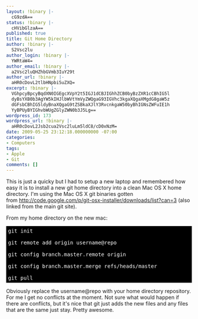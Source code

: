 ```yaml
---
layout: !binary |-
  cG9zdA==
status: !binary |-
  cHVibGlzaA==
published: true
title: Git Home Directory
author: !binary |-
  S2Vsc2lu
author_login: !binary |-
  YWRtaW4=
author_email: !binary |-
  a2Vsc2luQHZhbGVmb3IuY29t
author_url: !binary |-
  aHR0cDovL2tlbHNpbi5uZXQ=
excerpt: !binary |-
  VGhpcyBpcyBqdXN0IGEgcXVpY2t5IGJ1dCBJIGhhZCB0byBzZXR1cCBhIG5l
  dyBsYXB0b3AgYW5kIHJlbWVtYmVyZWQgaG93IGVhc3kgaXQgaXMgdG8gaW5z
  dGFsbCBhIG5ldyBnaXQgaG9tZSBkaXJlY3RvcnkgaW50byBhIGNsZWFuIE1h
  YyBPUyBYIGhvbWUgZGlyZWN0b3J5Lg==
wordpress_id: 173
wordpress_url: !binary |-
  aHR0cDovL2Jsb2cua2Vsc2luLm5ldC8/cD0xNzM=
date: 2009-05-25 23:12:18.000000000 -07:00
categories:
- Computers
tags:
- Apple
- Git
comments: []
---
```

This is just a quicky but I had to setup a new laptop and remembered how easy it is to install a new git home directory into a clean Mac OS X home directory. I'm using the Mac OS X git binaries gotten from&nbsp;<a title="Git Mac Binaries" href="http://code.google.com/p/git-osx-installer/downloads/list?can=3" target="_blank">http://code.google.com/p/git-osx-installer/downloads/list?can=3</a> (also linked from the main git site).

From my home directory on the new mac:
<pre style="color: #F8F8F8; background-color: #000000; padding: 5px; overflow: auto;">git init
git remote add origin username@repo
git config branch.master.remote origin
git config branch.master.merge refs/heads/master
git pull</pre>
Obviously replace the username@repo with your home directory repository. For me I get no conflicts at the moment. Not sure what would happen if there are conflicts, but it's nice that git just adds the new files and any files that are the same just stay. Pretty awesome.
